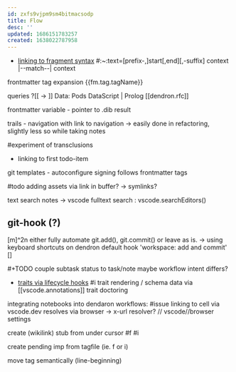 ```yaml
---
id: zxfs9vjpm9sm4bitmacsodp
title: Flow
desc: ''
updated: 1686151783257
created: 1638022787958
---
```


- [linking to fragment syntax](https://wicg.github.io/scroll-to-text-fragment/#syntax)
#:~:text=[prefix-,]start[,end][,-suffix]
          context  |--match--|  context

frontmatter tag expansion
{{fm.tag.tagName}}

queries
?[[<Expression> -> <Expression>]]
  Data: Pods
  DataScript | Prolog [[dendron.rfc]]

frontmatter variable - pointer to .dib result

trails - navigation with link to navigation
-> easily done in refactoring, slightly less so while taking notes

#experiment of transclusions
- linking to first todo-item

git templates - autoconfigure signing
  follows frontmatter tags

#todo
adding assets via link in buffer? -> symlinks?

text search notes -> vscode fulltext search : vscode.searchEditors()

## git-hook (?)
[m]^2n either fully automate git.add(), git.commit() or leave as is.
-> using keyboard shortcuts on dendron default hook 'workspace: add and commit'
[]

#+TODO couple subtask status to task/note
maybe workflow intent differs?

- [traits via lifecycle hooks](https://docs.dendron.so/notes/d2f8fe67-36c7-4600-b745-c22bdcb5b2cf/#execacommandcommand-options)
#i trait rendering / schema data via [[vscode.annotations]]
trait doctoring

integrating notebooks into dendaron workflows:
  #issue linking to cell via vscode.dev resolves via browser
  -> x-url resolver? // vscode//browser settings

create (wikilink) stub from under cursor #f #i

create pending imp from tagfile (ie. f or i)

move tag semantically (line-beginning)
